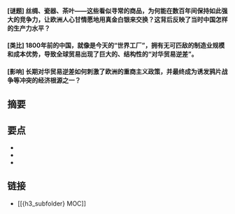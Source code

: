 #### [谜题] 丝绸、瓷器、茶叶——这些看似寻常的商品，为何能在数百年间保持如此强大的竞争力，让欧洲人心甘情愿地用真金白银来交换？这背后反映了当时中国怎样的生产力水平？


#### [类比] 1800年前的中国，就像是今天的“世界工厂”，拥有无可匹敌的制造业规模和成本优势，导致全球贸易出现了巨大的、结构性的“对华贸易逆差”。


#### [影响] 长期对华贸易逆差如何刺激了欧洲的重商主义政策，并最终成为诱发鸦片战争等冲突的经济根源之一？


## 摘要


## 要点

- 
- 
- 

## 链接

- [[{h3_subfolder} MOC]]
